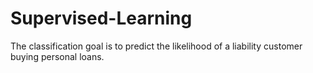# Supervised-Learning
The classification goal is to predict the likelihood of a liability customer buying personal loans.

